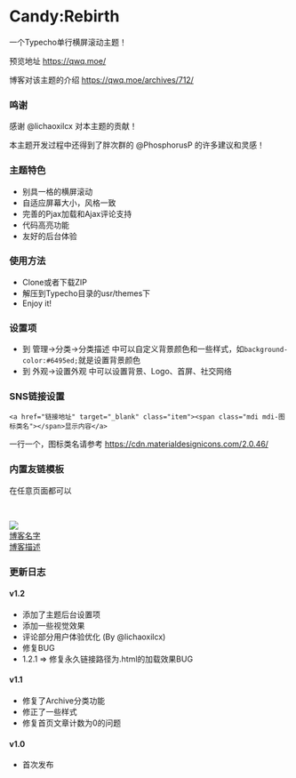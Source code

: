 # Candy:Rebirth

一个Typecho单行横屏滚动主题！

预览地址 https://qwq.moe/

博客对该主题的介绍 https://qwq.moe/archives/712/

### 鸣谢

感谢 @lichaoxilcx 对本主题的贡献！

本主题开发过程中还得到了胖次群的 @PhosphorusP 的许多建议和灵感！

### 主题特色
- 别具一格的横屏滚动
- 自适应屏幕大小，风格一致
- 完善的Pjax加载和Ajax评论支持
- 代码高亮功能
- 友好的后台体验

### 使用方法
- Clone或者下载ZIP
- 解压到Typecho目录的usr/themes下
- Enjoy it!

### 设置项
- 到 管理->分类->分类描述 中可以自定义背景颜色和一些样式，如`background-color:#6495ed;`就是设置背景颜色
- 到 外观->设置外观 中可以设置背景、Logo、首屏、社交网络

### SNS链接设置

	<a href="链接地址" target="_blank" class="item"><span class="mdi mdi-图标类名"></span>显示内容</a>

一行一个，图标类名请参考 https://cdn.materialdesignicons.com/2.0.46/

### 内置友链模板

在任意页面都可以

  
      <div class="friends">
        <a class="a-friend" target="_blank" style="background-color:背景颜色;color:前景颜色" href="博客链接">
          <img class="blog-avatar" src="博客头像地址" />
          <div class="text-container">
            <div class="name">博客名字</div>
            <div class="description">博客描述</div></div>
        </a>
        <!-- 在此区域内重复上面的即可 -->
      </div>


### 更新日志

#### v1.2
- 添加了主题后台设置项
- 添加一些视觉效果
- 评论部分用户体验优化 (By @lichaoxilcx)
- 修复BUG
- 1.2.1 => 修复永久链接路径为.html的加载效果BUG

#### v1.1
- 修复了Archive分类功能
- 修正了一些样式
- 修复首页文章计数为0的问题


#### v1.0

- 首次发布
